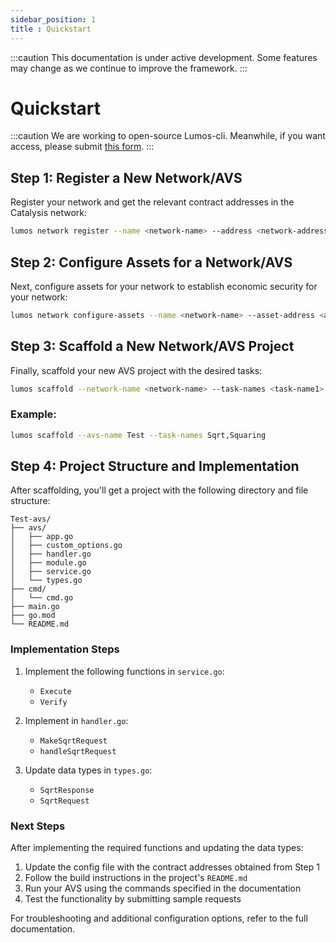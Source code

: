 ```yaml
---
sidebar_position: 1
title : Quickstart
---
```

:::caution
This documentation is under active development. Some features may change as we continue to improve the framework.
:::

# Quickstart

:::caution
We are working to open-source Lumos-cli. Meanwhile, if you want access, please submit [this form](https://forms.gle/cNgW92WARAw5Awjx6).
:::

## Step 1: Register a New Network/AVS

Register your network and get the relevant contract addresses in the Catalysis network:

```bash
lumos network register --name <network-name> --address <network-address>
```

## Step 2: Configure Assets for a Network/AVS

Next, configure assets for your network to establish economic security for your network:

```bash
lumos network configure-assets --name <network-name> --asset-address <asset-address> --asset-value <asset-value>
```

## Step 3: Scaffold a New Network/AVS Project

Finally, scaffold your new AVS project with the desired tasks:

```bash
lumos scaffold --network-name <network-name> --task-names <task-name1>,<task-name2>
```

### Example:

```bash
lumos scaffold --avs-name Test --task-names Sqrt,Squaring
```

## Step 4: Project Structure and Implementation

After scaffolding, you'll get a project with the following directory and file structure:

```
Test-avs/
├── avs/
│   ├── app.go
│   ├── custom_options.go
│   ├── handler.go
│   ├── module.go
│   ├── service.go
│   └── types.go
├── cmd/
│   └── cmd.go
├── main.go
├── go.mod
└── README.md

```

### Implementation Steps

1. Implement the following functions in `service.go`:
   - `Execute`
   - `Verify`

2. Implement in `handler.go`:
   - `MakeSqrtRequest`
   - `handleSqrtRequest`

3. Update data types in `types.go`:
   - `SqrtResponse`
   - `SqrtRequest`

### Next Steps

After implementing the required functions and updating the data types:

1. Update the config file with the contract addresses obtained from Step 1
2. Follow the build instructions in the project's `README.md`
3. Run your AVS using the commands specified in the documentation
4. Test the functionality by submitting sample requests

For troubleshooting and additional configuration options, refer to the full documentation.
